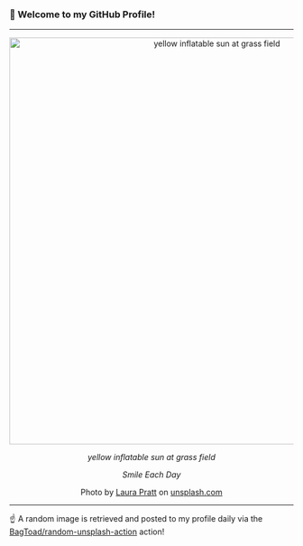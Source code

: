 ### 👋 Welcome to my GitHub Profile!

----

<div align="center">
  <img width="720" src="https://images.unsplash.com/photo-1517170657990-68eb9d70899a?crop=entropy&cs=tinysrgb&fit=max&fm=jpg&ixid=M3w1NTI0OTR8MHwxfHJhbmRvbXx8fHx8fHx8fDE3MDY1OTQ5NTZ8&ixlib=rb-4.0.3&q=80&w=1080" alt="yellow inflatable sun at grass field">
  
  <em>yellow inflatable sun at grass field</em>
  
  <em>Smile Each Day</em>
  
  Photo by [Laura Pratt](null) on [unsplash.com](https://unsplash.com/)
</div>

----

☝️ A random image is retrieved and posted to my profile daily via the [BagToad/random-unsplash-action](https://github.com/BagToad/random-unsplash-action) action!
